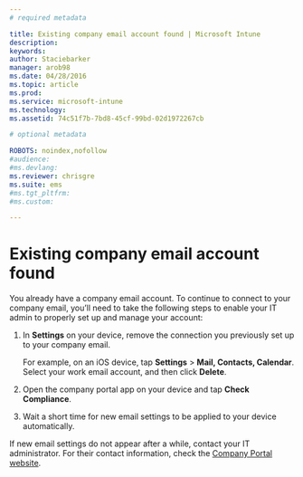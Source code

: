 ```yaml
---
# required metadata

title: Existing company email account found | Microsoft Intune
description:
keywords:
author: Staciebarker
manager: arob98
ms.date: 04/28/2016
ms.topic: article
ms.prod:
ms.service: microsoft-intune
ms.technology:
ms.assetid: 74c51f7b-7bd8-45cf-99bd-02d1972267cb

# optional metadata

ROBOTS: noindex,nofollow
#audience:
#ms.devlang:
ms.reviewer: chrisgre
ms.suite: ems
#ms.tgt_pltfrm:
#ms.custom:

---
```


# Existing company email account found
You already have a company email account. To continue to connect to your company email, you’ll need to take the following steps to enable your IT admin to properly set up and manage your account:

1.  In **Settings** on your device, remove the connection you previously set up to your company email.

    For example, on an iOS device, tap **Settings** &gt; **Mail, Contacts, Calendar**. Select your work email account, and then click **Delete**.

2.  Open the company portal app on your device and tap **Check Compliance**.

3.  Wait a short time for new email settings to be applied to your device automatically.

If new email settings do not appear after a while, contact your IT administrator. For their contact information, check the [Company Portal website](http://portal.manage.microsoft.com).

